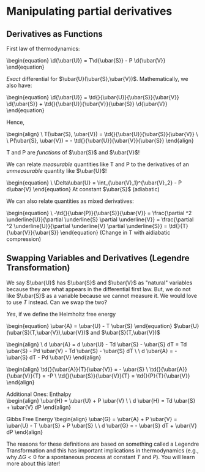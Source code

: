 # Manipulating partial derivatives
## Derivatives as Functions

First law of thermodynamics:

\begin{equation}
\d{\ubar{U}} = T\d{\ubar{S}} - P \d{\ubar{V}}
\end{equation}

*Exact* differential for $\ubar{U}(\ubar{S},\ubar{V})$. Mathematically, we also have:

\begin{equation}
\d{\ubar{U}} = \td{}{\ubar{U}}{\ubar{S}}{\ubar{V}} \d{\ubar{S}} + \td{}{\ubar{U}}{\ubar{V}}{\ubar{S}} \d{\ubar{V}}
\end{equation}

Hence,

\begin{align}
\ T(\ubar{S}, \ubar{V}) = \td{}{\ubar{U}}{\ubar{S}}{\ubar{V}} \\
\ P(\ubar{S}, \ubar{V}) = - \td{}{\ubar{U}}{\ubar{V}}{\ubar{S}}
\end{align}

T and P are *functions* of $\ubar{S}$ and $\ubar{V}$!

We can relate *measurable* quantities like T and P to the derivatives of an *unmeasurable* quantity like $\ubar{U}$!

\begin{equation}
\ \Delta\ubar{U} = \int_{\ubar{V}_1}^{\ubar{V}_2} - P d\ubar{V}
\end{equation}
At constant $\ubar{S}$ (adiabatic)

We can also relate quantities as mixed derivatives:

\begin{equation}
\ -\td{}{\ubar{P}}{\ubar{S}}{\ubar{V}} = \frac{\partial ^2 \underline{U}}{\partial \underline{S} \partial \underline{V}} = \frac{\partial ^2 \underline{U}}{\partial \underline{V} \partial \underline{S}} = \td{}{T}{\ubar{V}}{\ubar{S}}
\end{equation}
(Change in T with aidiabatic compression)

## Swapping Variables and Derivatives (Legendre Transformation)

We say $\ubar{U}$ has $\ubar{S}$ and $\ubar{V}$ as "natural" variables because they are what appears in the differential first law. But, we do not like $\ubar{S}$ as a variable because we cannot measure it. We would love to use $T$ instead. Can we swap the two?

*Yes*, if we define the Helmholtz free energy

\begin{equation}
\ubar{A} = \ubar{U} - T \ubar{S}
\end{equation}
$\ubar{U}(\ubar{S}(T,\ubar{V}),\ubar{V})$ and $\ubar{S}(T,\ubar{V})$

\begin{align}
\ d \ubar{A} = d \ubar{U} - Td \ubar{S} - \ubar{S} dT = Td \ubar{S} - Pd \ubar{V} - Td \ubar{S} - \ubar{S} dT \\
\ d \ubar{A} = - \ubar{S} dT - Pd \ubar{V}
\end{align}

\begin{align}
\td{}{\ubar{A}}{T}{\ubar{V}} = - \ubar{S} \\
\td{}{\ubar{A}}{\ubar{V}}{T} = -P \\
\td{}{\ubar{S}}{\ubar{V}}{T} = \td{}{P}{T}{\ubar{V}}
\end{align}


Additional Ones: 
Enthalpy  
\begin{align}
\ubar{H} = \ubar{U} + P \ubar{V} \\
\ d \ubar{H} = Td \ubar{S} + \ubar{V} dP
\end{align}



Gibbs Free Energy
\begin{align}
\ubar{G} = \ubar{A} + P \ubar{V} = \ubar{U} - T \ubar{S} + P \ubar{S} \\
\ d \ubar{G} = - \ubar{S} dT + \ubar{V} dP
\end{align}

The reasons for these definitions are based on something called a Legendre Transformation and this has important implications in thermodynamics (e.g., why $\Delta G < 0$ for a spontaneous process at constant $T$ and $P$). You will learn more about this later!


